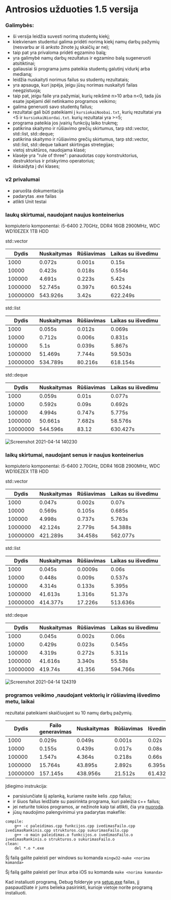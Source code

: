 # Antrosios užduoties 1.5 versija

### Galimybės:
* ši versija leidžia suvesti norimą studentų kiekį; 
* kiekvienam studentui galima pridėti norimą kiekį namų darbų pažymių (nesvarbu ar iš anksto žinote jų skaičių ar ne);
* taip pat yra privaloma pridėti egzamino balą;
* yra galimybė namų darbų rezultatus ir egzamino balą sugeneruoti atsitiktinai;
* galiausiai ši programa jums pateikia studentų galutinį vidurkį arba medianą;
* leidžia nuskaityti norimus failus su studentų rezultatais;
* yra apsauga, kuri įspėja, jeigu jūsų norimas nuskaityti failas neegzistuoja;
* taip pat, jeigu faile yra pažymiai, kurių reikšmė n>10 arba n<0, tada jūs esate įspėjami dėl netinkamo programos veikimo;
* galima generuoti savo studentų failus;
* rezultatai gali būti pateikiami į ```kursiokaiNoobai.txt```, kurių rezultatai yra <5 ir ```kursiokaiNiordai.txt```. kurių rezultatai yra >=5;
* programa pateikia jos įvairių funkcijų laiko trukmę;
* patikrina skaitymo ir rūšiavimo grečių skirtumus, tarp std::vector, std::list, std::deque;
* patikrina skaitymo ir rūšiavimo grečių skirtumus, tarp std::vector, std::list, std::deque taikant skirtingas stretegijas;
* vietoj struktūros, naudojama klasė;
* klasėje yra "rule of three": panaudotas copy konstruktorius, destruktorius ir priskyrimo operatorius;
* išskaidyta į dvi klases;

### v2 privalumai
- paruošta dokumentacija
- padarytas .exe failas
- atlikti Unit testai

### laukų skirtumai, naudojant naujus konteinerius
kompiuterio komponentai: i5-6400 2.70GHz, DDR4 16GB 2900MHz, WDC WD10EZEX 1TB HDD

std::vector

| Dydis    | Nuskaitymas | Rūšiavimas | Laikas su išvedimu |
|----------|-------------|------------|--------------------|
| 1000     | 0.072s      | 0.001s     | 0.15s              |
| 10000    | 0.423s      | 0.018s     | 0.554s             |
| 100000   | 4.691s      | 0.223s     | 5.42s              |
| 1000000  | 52.745s     | 0.397s     | 60.524s            |
| 10000000 | 543.926s    | 3.42s      | 622.249s           |

std::list

| Dydis    | Nuskaitymas | Rūšiavimas | Laikas su išvedimu |
|----------|-------------|------------|--------------------|
| 1000     | 0.055s      | 0.012s     | 0.069s             |
| 10000    | 0.712s      | 0.006s     | 0.831s             |
| 100000   | 5.1s        | 0.039s     | 5.867s             |
| 1000000  | 51.469s     | 7.744s     | 59.503s            |
| 10000000 | 534.789s    | 80.216s    | 618.154s           |

std::deque

| Dydis    | Nuskaitymas | Rūšiavimas | Laikas su išvedimu |
|----------|-------------|------------|--------------------|
| 1000     | 0.059s      | 0.01s      | 0.077s             |
| 10000    | 0.592s      | 0.09s      | 0.692s             |
| 100000   | 4.994s      | 0.747s     | 5.775s             |
| 1000000  | 50.661s     | 7.682s     | 58.576s            |
| 10000000 | 544.596s    | 83.12      | 630.427s           |

![Screenshot 2021-04-14 140230](https://user-images.githubusercontent.com/75567390/114703647-3baa3900-9d2e-11eb-9ccf-0cc4579d70cd.png)

### laikų skirtumai, naudojant senus ir naujus konteinerius
kompiuterio komponentai: i5-6400 2.70GHz, DDR4 16GB 2900MHz, WDC WD10EZEX 1TB HDD

std::vector

| Dydis    | Nuskaitymas | Rūšiavimas | Laikas su išvedimu |
|----------|-------------|------------|--------------------|
| 1000     | 0.047s      | 0.002s     | 0.07s              |
| 10000    | 0.569s      | 0.105s     | 0.685s             |
| 100000   | 4.998s      | 0.737s     | 5.763s             |
| 1000000  | 42.124s     | 2.779s     | 54.388s            |
| 10000000 | 421.289s    | 34.458s    | 562.077s           |

std::list

| Dydis    | Nuskaitymas | Rūšiavimas | Laikas su išvedimu |
|----------|-------------|------------|--------------------|
| 1000     | 0.045s      | 0.0009s    | 0.06s              |
| 10000    | 0.448s      | 0.009s     | 0.537s             |
| 100000   | 4.314s      | 0.133s     | 5.395s             |
| 1000000  | 41.613s     | 1.316s     | 51.37s             |
| 10000000 | 414.377s    | 17.226s    | 513.636s           |

std::deque

| Dydis    | Nuskaitymas | Rūšiavimas | Laikas su išvedimu |
|----------|-------------|------------|--------------------|
| 1000     | 0.045s      | 0.002s     | 0.06s              |
| 10000    | 0.429s      | 0.023s     | 0.545s             |
| 100000   | 4.319s      | 0.272s     | 5.311s             |
| 1000000  | 41.616s     | 3.340s     | 55.58s             |
| 10000000 | 419.74s     | 41.356     | 594.766s           |

![Screenshot 2021-04-14 124319](https://user-images.githubusercontent.com/75567390/114703658-3fd65680-9d2e-11eb-8e84-2b33169c340e.png)

### programos veikimo ,naudojant vektorių ir rūšiavimą išvedimo metu, laikai
rezultatai pateikiami skaičiuojant su 10 namų darbų pažymių.

| Dydis    | Failo generavimas | Nuskaitymas | Rūšiavimas | Išvedimas |
|----------|-------------------|-------------|------------|-----------|
| 1000     | 0.029s            | 0.049s      | 0.001s     | 0.02s     |
| 10000    | 0.155s            | 0.439s      | 0.017s     | 0.08s     | 
| 100000   | 1.547s            | 4.364s      | 0.218s     | 0.66s     |
| 1000000  | 15.764s           | 43.895s     | 2.892s     | 6.395s    |
| 10000000 | 157.145s          | 438.956s    | 21.512s    | 61.432s   |


Įdiegimo instrukcija:
* parsisiunčiate šį aplanką, kuriame rasite kelis .cpp failus;
* ir šiuos failus leidžiate su pasirinkta programa, kuri paleižia c++ failus;
* jei neturite tokios programos, ar nežinote kaip tai atlikti, čia yra [nuoroda](https://code.visualstudio.com/docs/languages/cpp).
* jūsų naudojimo palengvinimui yra padarytas makefile:
```
compile:
	g++ -c paleidimas.cpp funkcijos.cpp ivedimasFailo.cpp ivedimasRankinis.cpp strukturos.cpp sukurimasFailo.cpp
	g++ -o main paleidimas.o funkcijos.o ivedimasFailo.o ivedimasRankinis.o strukturos.o sukurimasFailo.o
clean:
	del *.o *.exe
```
Šį failą galite paleisti per windows su komanda
```mingw32-make <norima komanda>```  

Šį failą galite paleisti per linux arba iOS su komanda
```make <norima komanda>```
        
Kad instaliuoti programą, Debug folderyje yra [setup.exe](https://github.com/Vabasou/2.2-Uzduotis/tree/main/Debug) failas, jį paspaudžiate ir jums belieka pasirinkti, kurioje vietoje norite programą instaliuoti.
        
